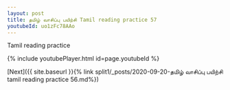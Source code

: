 ```yaml
---
layout: post
title: தமிழ் வாசிப்பு பயிற்சி Tamil reading practice 57
youtubeId: uo1zFc78AAo
---
```

 
 
Tamil reading practice
 
 
 
 
 


{% include youtubePlayer.html id=page.youtubeId %}
 
[Next]({{ site.baseurl }}{% link  split1/_posts/2020-09-20-தமிழ் வாசிப்பு பயிற்சி tamil reading practice 56.md%})
 
